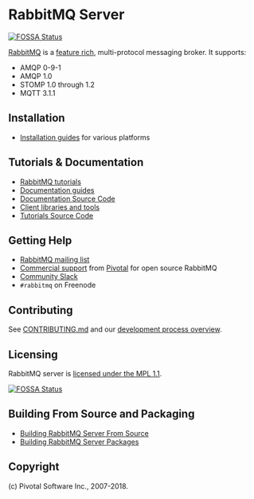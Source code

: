 # RabbitMQ Server
[![FOSSA Status](https://app.fossa.io/api/projects/git%2Bgithub.com%2Fjeffdinotoriverbed%2Frabbitmq-server.svg?type=shield)](https://app.fossa.io/projects/git%2Bgithub.com%2Fjeffdinotoriverbed%2Frabbitmq-server?ref=badge_shield)


[RabbitMQ](https://rabbitmq.com) is a [feature rich](https://rabbitmq.com/documentation.html), multi-protocol messaging broker. It supports:

 * AMQP 0-9-1
 * AMQP 1.0
 * STOMP 1.0 through 1.2
 * MQTT 3.1.1


## Installation

 * [Installation guides](https://rabbitmq.com/download.html) for various platforms


## Tutorials & Documentation

 * [RabbitMQ tutorials](https://rabbitmq.com/getstarted.html)
 * [Documentation guides](https://rabbitmq.com/documentation.html)
 * [Documentation Source Code](https://github.com/rabbitmq/rabbitmq-website/)
 * [Client libraries and tools](https://rabbitmq.com/devtools.html)
 * [Tutorials Source Code](https://github.com/rabbitmq/rabbitmq-tutorials/)

## Getting Help

 * [RabbitMQ mailing list](https://groups.google.com/forum/#!forum/rabbitmq-users)
 * [Commercial support](https://rabbitmq.com/services.html) from [Pivotal](http://pivotal.io) for open source RabbitMQ
 * [Community Slack](https://rabbitmq-slack.herokuapp.com/)
 * `#rabbitmq` on Freenode


## Contributing

See [CONTRIBUTING.md](./CONTRIBUTING.md) and our [development process overview](https://rabbitmq.com/github.html).


## Licensing

RabbitMQ server is [licensed under the MPL 1.1](LICENSE-MPL-RabbitMQ).



[![FOSSA Status](https://app.fossa.io/api/projects/git%2Bgithub.com%2Fjeffdinotoriverbed%2Frabbitmq-server.svg?type=large)](https://app.fossa.io/projects/git%2Bgithub.com%2Fjeffdinotoriverbed%2Frabbitmq-server?ref=badge_large)

## Building From Source and Packaging

 * [Building RabbitMQ Server From Source](https://rabbitmq.com/build-server.html)
 * [Building RabbitMQ Server Packages](https://rabbitmq.com/build-server.html)


## Copyright

(c) Pivotal Software Inc., 2007-2018.